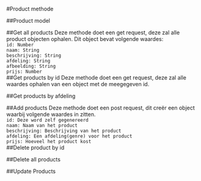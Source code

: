 #Product methode

##Product model

##Get all products
Deze methode doet een get request, deze zal alle product objecten ophalen. Dit object bevat volgende waardes:  
`id: Number`  
`naam: String`  
`beschrijving: String`  
`afdeling: String`  
`afbeelding: String`  
`prijs: Number`  
##Get products by id
Deze methode doet een get request, deze zal alle waardes ophalen van een object met de meegegeven id.



##Get products by afdeling

##Add products
Deze methode doet een post request, dit creër een object waarbij volgende waardes in zitten.  
`id: Deze word zelf gegenereerd`  
`naam: Naam van het product`  
`beschrijving: Beschrijving van het product`  
`afdeling: Een afdeling(genre) voor het product`  
`prijs: Hoeveel het product kost`   
##Delete product by id

##Delete all products

##Update Products
